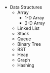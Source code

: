 * Data Structures
  * Array
    * 1-D Array
    * 2-D Array
  * Linked List
  * Stack
  * Queue
  * Binary Tree
  * BST
  * Heap
  * Graph
  * Hashing 
